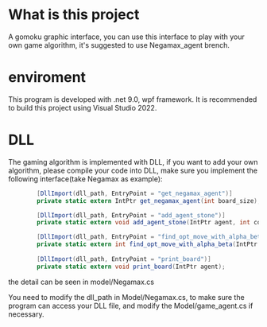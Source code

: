 # What is this project
A gomoku graphic interface, you can use this interface to play with your own game algorithm, it's suggested to use Negamax_agent brench.

# enviroment
This program is developed with .net 9.0, wpf framework. 
It is recommended to build this project using Visual Studio 2022.

# DLL
The gaming algorithm is implemented with DLL, if you want to add your own algorithm, please compile your code into DLL, make sure you implement the following interface(take Negamax as example):
```cs
        [DllImport(dll_path, EntryPoint = "get_negamax_agent")]
        private static extern IntPtr get_negamax_agent(int board_size);

        [DllImport(dll_path, EntryPoint = "add_agent_stone")]
        private static extern void add_agent_stone(IntPtr agent, int color, int y, int x);

        [DllImport(dll_path, EntryPoint = "find_opt_move_with_alpha_beta")]
        private static extern int find_opt_move_with_alpha_beta(IntPtr agent, int color, ref int rec_y, ref int rec_x, int time_limit);
        
        [DllImport(dll_path, EntryPoint = "print_board")]
        private static extern void print_board(IntPtr agent);
```
the detail can be seen in model/Negamax.cs

You need to modify the dll_path in Model/Negamax.cs, to make sure the program can access your DLL file, and modify the Model/game_agent.cs if necessary.



